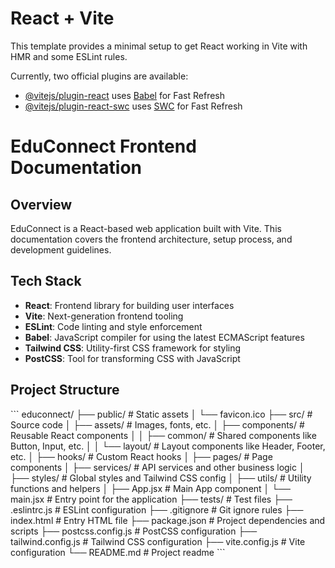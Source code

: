 # React + Vite

This template provides a minimal setup to get React working in Vite with HMR and some ESLint rules.

Currently, two official plugins are available:

- [@vitejs/plugin-react](https://github.com/vitejs/vite-plugin-react/blob/main/packages/plugin-react/README.md) uses [Babel](https://babeljs.io/) for Fast Refresh
- [@vitejs/plugin-react-swc](https://github.com/vitejs/vite-plugin-react-swc) uses [SWC](https://swc.rs/) for Fast Refresh

# EduConnect Frontend Documentation

## Overview

EduConnect is a React-based web application built with Vite. This documentation covers the frontend architecture, setup process, and development guidelines.

## Tech Stack

- **React**: Frontend library for building user interfaces
- **Vite**: Next-generation frontend tooling
- **ESLint**: Code linting and style enforcement
- **Babel**: JavaScript compiler for using the latest ECMAScript features
- **Tailwind CSS**: Utility-first CSS framework for styling
- **PostCSS**: Tool for transforming CSS with JavaScript

## Project Structure

\`\`\`
educonnect/
├── public/ # Static assets
│ └── favicon.ico
├── src/ # Source code
│ ├── assets/ # Images, fonts, etc.
│ ├── components/ # Reusable React components
│ │ ├── common/ # Shared components like Button, Input, etc.
│ │ └── layout/ # Layout components like Header, Footer, etc.
│ ├── hooks/ # Custom React hooks
│ ├── pages/ # Page components
│ ├── services/ # API services and other business logic
│ ├── styles/ # Global styles and Tailwind CSS config
│ ├── utils/ # Utility functions and helpers
│ ├── App.jsx # Main App component
│ └── main.jsx # Entry point for the application
├── tests/ # Test files
├── .eslintrc.js # ESLint configuration
├── .gitignore # Git ignore rules
├── index.html # Entry HTML file
├── package.json # Project dependencies and scripts
├── postcss.config.js # PostCSS configuration
├── tailwind.config.js # Tailwind CSS configuration
├── vite.config.js # Vite configuration
└── README.md # Project readme
\`\`\`
